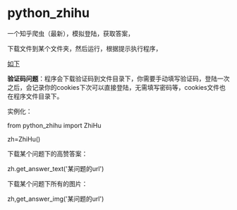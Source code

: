 # python_zhihu
一个知乎爬虫（最新），模拟登陆，获取答案，

下载文件到某个文件夹，然后运行，根据提示执行程序，

[如下](https://github.com/ladingwu/python_zhihu/blob/master/example.jpg)

**验证码问题**：程序会下载验证码到文件目录下，你需要手动填写验证码，登陆一次之后，会记录你的cookies下次可以直接登陆，无需填写密码等，cookies文件也在程序文件目录下。

实例化：

from python_zhihu import ZhiHu

zh=ZhiHu()

下载某个问题下的高赞答案：

zh.get_answer_text('某问题的url')

下载某个问题下所有的图片：

zh,get_answer_img('某问题的url')
